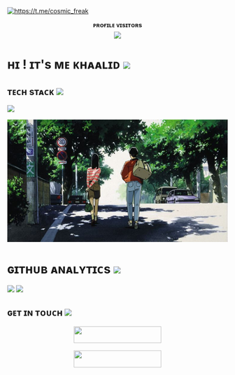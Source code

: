 <a href="https://github.com/vert-k">
  <img src="https://readme-typing-svg.herokuapp.com?font=Russo+One&size=30&duration=4000&pause=1000&color=F7F7F7&width=435&lines=Hey%2C+i'm+Khaalid+;From+Somalia%2C+Learning+Web+Development;web+Dev+guy!;Telegram%3A+%40Max_khalid" alt="https://t.me/cosmic_freak" />
</a>

<p align="center">
    <b>ᴘʀᴏғɪʟᴇ ᴠɪsɪᴛᴏʀs</b><br>
    <img align="middle" src="https://profile-counter.glitch.me/vert-k/count.svg" />
</p>

<h1>ʜɪ ! ɪᴛ's ᴍᴇ ᴋʜᴀᴀʟɪᴅ <img src="https://raw.githubusercontent.com/MartinHeinz/MartinHeinz/master/wave.gif" width="28"></h1>

<h2>ᴛᴇᴄʜ sᴛᴀᴄᴋ <img src="https://camo.githubusercontent.com/63371d36886ee658f5a97401f393e1ab1684b2fd3de674b8f5efc7d410b2a3d0/68747470733a2f2f6d656469612e67697068792e636f6d2f6d656469612f57556c706c634d704f43456d5447427442572f67697068792e676966" width="30" /></h2>

![](https://skillicons.dev/icons?i=html,css,js,github,react,nodejs)

<p align="center">
  <a href="https://t.me/somaliTej"><img src="ca7f45ac69bbd70bf2a32f57ff9311fa.jpg"></a>
</p>

<h1>ɢɪᴛʜᴜʙ ᴀɴᴀʟʏᴛɪᴄs <img src="https://emojis.slackmojis.com/emojis/images/1621024394/39092/cat-roll.gif?1621024394" width="22"></h1>

[<img src="https://github-readme-stats.vercel.app/api?username=vert-k&count_private=true&show_icons=true&theme=chartreuse-dark&custom_title=What's+the+craic?&include_all_commits=true&hide_border=true&bg_color=000000" width="49%">](https://github.com/vert-k) [<img src="https://github-readme-streak-stats.herokuapp.com/?user=vert-k&theme=chartreuse-dark&hide_border=True&bg_color=000000" width="49%">](https://github.com/vert-k)

<h2>ɢᴇᴛ ɪɴ ᴛᴏᴜᴄʜ <img src="https://media.giphy.com/media/LnQjpWaON8nhr21vNW/giphy.gif" width="32"/></h2>

<p align="center">
  <a href="https://telegram.me/Max_khalid"><img src="https://img.shields.io/badge/-Contact%20Me-black.svg?style=for-the-badge&logo=Telegram" width="200" height="38.5"/></a>
</p>
<p align="center">
  <a href="https://t.me/somaliTej"><img src="https://img.shields.io/badge/-Support%20Channel-black.svg?style=for-the-badge&logo=Telegram" width="200" height="38.5"/></a>
</p>
